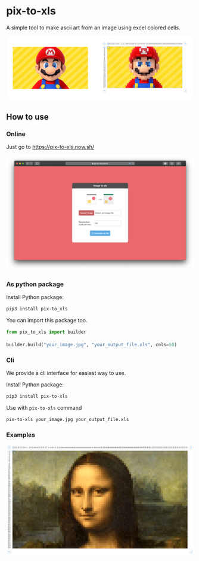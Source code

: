 # pix-to-xls

A simple tool to make ascii art from an image using excel colored cells.


![mario](images/mario@2x-min.png)
  
## How to use

### Online

Just go to https://pix-to-xls.now.sh/ 

![mario](images/screenshot-min.png)

### As python package

Install Python package:

```bash
pip3 install pix-to_xls
```

You can import this package too.

```python
from pix_to_xls import builder

builder.build("your_image.jpg", "your_output_file.xls", cols=50)
```

### Cli


We provide a cli interface for easiest way to use.

Install Python package:

```bash
pip3 install pix-to-xls
```

Use with `pix-to-xls` command

```bash
pix-to-xls your_image.jpg your_output_file.xls
```

### Examples

![mario](images/monalisa-min.png)



 
